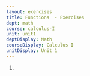```yaml
---
layout: exercises
title: Functions  - Exercises
dept: math
course: calculus-I
unit: unit1
deptDisplay: Math
courseDisplay: Calculus I
unitDisplay: Unit 1
---
```

<ol>
<li> <div class="exercise"> 
	
</div> </li></ol>


